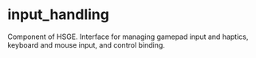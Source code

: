 # input_handling
Component of HSGE. Interface for managing gamepad input and haptics, keyboard and mouse input, and control binding.
